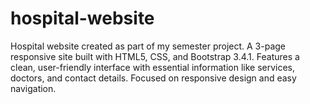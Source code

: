 # hospital-website
Hospital website created as part of my semester project. A 3-page responsive site built with HTML5, CSS, and Bootstrap 3.4.1. Features a clean, user-friendly interface with essential information like services, doctors, and contact details. Focused on responsive design and easy navigation.

